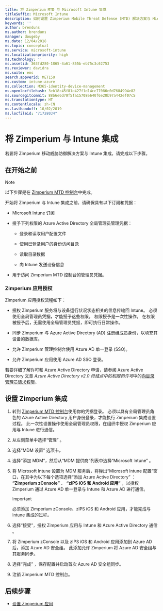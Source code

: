 ```yaml
---
title: 将 Zimperium MTD 与 Microsoft Intune 集成
titleSuffix: Microsoft Intune
description: 如何设置 Zimperium Mobile Threat Defense (MTD) 解决方案与 Microsoft Intune 的集成，以控制移动设备对公司资源的访问。
keywords: ''
author: brenduns
ms.author: brenduns
manager: dougeby
ms.date: 12/04/2018
ms.topic: conceptual
ms.service: microsoft-intune
ms.localizationpriority: high
ms.technology: ''
ms.assetid: 363fd280-1865-4a61-855b-eb75c3c62753
ms.reviewer: davidra
ms.suite: ems
search.appverid: MET150
ms.custom: intune-azure
ms.collection: M365-identity-device-management
ms.openlocfilehash: 3eb18c45f81e427f1d14ce77086e0d7684994e82
ms.sourcegitcommit: 88b6e6d70f5fa15708e640f6e20b97a442ef07c5
ms.translationtype: HT
ms.contentlocale: zh-CN
ms.lasthandoff: 10/02/2019
ms.locfileid: "71728034"
---
```

# <a name="integrate-zimperium-with-intune"></a>将 Zimperium 与 Intune 集成

若要将 Zimperium 移动威胁防御解决方案与 Intune 集成，请完成以下步骤。

## <a name="before-you-begin"></a>在开始之前

> [!NOTE]
> 以下步骤是在 [Zimperium MTD 控制台](https://www.zimperium.com/platform)中完成。

开始将 Zimperium 与 Intune 集成之前，请确保具有以下订阅和凭据：

- Microsoft Intune 订阅

- 授予下列权限的 Azure Active Directory 全局管理员管理凭据：

  - 登录和读取用户配置文件

  - 使用已登录用户的身份访问目录

  - 读取目录数据

  - 向 Intune 发送设备信息

- 用于访问 Zimperium MTD 控制台的管理员凭据。

### <a name="zimperium-app-authorization"></a>Zimperium 应用授权

Zimperium 应用授权流程如下：

- 授权 Zimperium 服务将与设备运行状况状态相关的信息传输回 Intune。 必须使用全局管理员凭据，才能授予这些权限。 权限授予是一次性操作。 在权限被授予后，无需使用全局管理员凭据，即可执行日常操作。

- 同步 Zimperium 与 Azure Active Directory (AD) 注册组成员身份，以填充其设备的数据库。

- 允许 Zimperium 管理控制台使用 Azure AD 单一登录 (SSO)。

- 允许 Zimperium 应用使用 Azure AD SSO 登录。

若要详细了解许可和 Azure Active Directory 申请，请参阅 Azure Active Directory 文章 *Azure Active Directory v2.0 终结点中的权限和许可*中的[向目录管理员请求权限](https://docs.microsoft.com/azure/active-directory/develop/v2-permissions-and-consent#request-the-permissions-from-a-directory-admin)。


## <a name="to-set-up-zimperium-integration"></a>设置 Zimperium 集成

1. 转到 [Zimperium MTD 控制台](https://www.zimperium.com/platform)使用你的凭据登录。 必须以具有全局管理员角色的 Azure Active Directory 用户身份登录，才能执行 Zimperium 集成设置过程。 此一次性设置操作使用全局管理员权限，在组织中授权 Zimperium 应用与 Intune 进行通信。 

2. 从左侧菜单中选择“管理”  。

3. 选择“MDM 设置”  选项卡。

4. 选择“添加 MDM”，然后从“MDM 提供商”列表中选择“Microsoft Intune”    。

5. 将 Microsoft Intune 设置为 MDM 服务后，将弹出“Microsoft Intune 配置”窗口，在其中为以下每个选项选择“添加 Azure Active Directory”   ： **“Zimperium zConsole”** 、 **“zIPS iOS 和 Android 应用”** ，以授权 Zimperium 通过 Azure AD 单一登录与 Intune 和 Azure AD 进行通信。

    > [!IMPORTANT]  
    > 必须添加 Zimperium zConsole、zIPS iOS 和 Android 应用，才能完成与 Intune 集成的过程。

6. 选择“接受”，授权 Zimperium 应用与 Intune 和 Azure Active Directory 通信  。

7. 将 Zimperium zConsole  以及 zIPS iOS 和 Android  应用添加到 Azure AD 后，添加 Azure AD 安全组。 此添加允许 Zimperium 将 Azure AD 安全组与其服务同步。

8. 选择“完成”  ，保存配置并启动首次 Azure AD 安全组同步。

9. 注销 Zimperium MTD 控制台。

## <a name="next-steps"></a>后续步骤

- [设置 Zimperium 应用](mtd-apps-ios-app-configuration-policy-add-assign.md)
